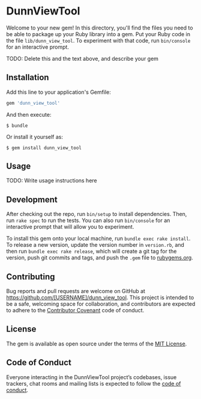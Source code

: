 # DunnViewTool

Welcome to your new gem! In this directory, you'll find the files you need to be able to package up your Ruby library into a gem. Put your Ruby code in the file `lib/dunn_view_tool`. To experiment with that code, run `bin/console` for an interactive prompt.

TODO: Delete this and the text above, and describe your gem

## Installation

Add this line to your application's Gemfile:

```ruby
gem 'dunn_view_tool'
```

And then execute:

    $ bundle

Or install it yourself as:

    $ gem install dunn_view_tool

## Usage

TODO: Write usage instructions here

## Development

After checking out the repo, run `bin/setup` to install dependencies. Then, run `rake spec` to run the tests. You can also run `bin/console` for an interactive prompt that will allow you to experiment.

To install this gem onto your local machine, run `bundle exec rake install`. To release a new version, update the version number in `version.rb`, and then run `bundle exec rake release`, which will create a git tag for the version, push git commits and tags, and push the `.gem` file to [rubygems.org](https://rubygems.org).

## Contributing

Bug reports and pull requests are welcome on GitHub at https://github.com/[USERNAME]/dunn_view_tool. This project is intended to be a safe, welcoming space for collaboration, and contributors are expected to adhere to the [Contributor Covenant](http://contributor-covenant.org) code of conduct.

## License

The gem is available as open source under the terms of the [MIT License](https://opensource.org/licenses/MIT).

## Code of Conduct

Everyone interacting in the DunnViewTool project’s codebases, issue trackers, chat rooms and mailing lists is expected to follow the [code of conduct](https://github.com/[USERNAME]/dunn_view_tool/blob/master/CODE_OF_CONDUCT.md).
